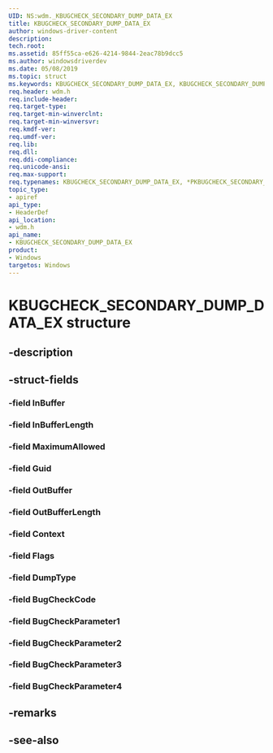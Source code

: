 ```yaml
---
UID: NS:wdm._KBUGCHECK_SECONDARY_DUMP_DATA_EX
title: KBUGCHECK_SECONDARY_DUMP_DATA_EX
author: windows-driver-content
description: 
tech.root:
ms.assetid: 85ff55ca-e626-4214-9844-2eac78b9dcc5
ms.author: windowsdriverdev
ms.date: 05/08/2019
ms.topic: struct
ms.keywords: KBUGCHECK_SECONDARY_DUMP_DATA_EX, KBUGCHECK_SECONDARY_DUMP_DATA_EX, *PKBUGCHECK_SECONDARY_DUMP_DATA_EX, 
req.header: wdm.h
req.include-header:
req.target-type:
req.target-min-winverclnt:
req.target-min-winversvr:
req.kmdf-ver:
req.umdf-ver:
req.lib:
req.dll:
req.ddi-compliance:
req.unicode-ansi:
req.max-support:
req.typenames: KBUGCHECK_SECONDARY_DUMP_DATA_EX, *PKBUGCHECK_SECONDARY_DUMP_DATA_EX
topic_type: 
- apiref
api_type: 
- HeaderDef
api_location: 
- wdm.h
api_name: 
- KBUGCHECK_SECONDARY_DUMP_DATA_EX
product: 
- Windows
targetos: Windows
---
```


# KBUGCHECK_SECONDARY_DUMP_DATA_EX structure

## -description


## -struct-fields

### -field InBuffer
 
### -field InBufferLength
 
### -field MaximumAllowed
 
### -field Guid
 
### -field OutBuffer
 
### -field OutBufferLength
 
### -field Context
 
### -field Flags
 
### -field DumpType
 
### -field BugCheckCode
 
### -field BugCheckParameter1
 
### -field BugCheckParameter2
 
### -field BugCheckParameter3
 
### -field BugCheckParameter4
 

## -remarks

## -see-also